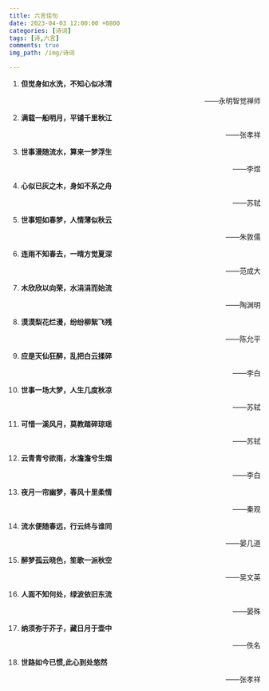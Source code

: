 ```yaml
---
title: 六言佳句
date: 2023-04-03 12:00:00 +0800
categories: [诗词]
tags: [诗,六言]
comments: true
img_path: /img/诗词

---
```


1. **但觉身如水洗，不知心似冰清**

    <p align="right"> ——永明智觉禅师 </p>

2. **满载一船明月，平铺千里秋江**

    <p align="right"> ——张孝祥 </p>

3. **世事漫随流水，算来一梦浮生**

    <p align="right"> ——李煜 </p>

4. **心似已灰之木，身如不系之舟**

    <p align="right"> ——苏轼 </p>

5. **世事短如春梦，人情薄似秋云**

    <p align="right"> ——朱敦儒 </p>

6. **连雨不知春去，一晴方觉夏深**

    <p align="right"> ——范成大 </p>

7. **木欣欣以向荣，水涓涓而始流**

    <p align="right"> ——陶渊明 </p>

8. **漠漠梨花烂漫，纷纷柳絮飞残**

    <p align="right"> ——陈允平 </p>

9. **应是天仙狂醉，乱把白云揉碎**

    <p align="right"> ——李白 </p>

10. **世事一场大梦，人生几度秋凉**
    
    <p align="right"> ——苏轼 </p>

11. **可惜一溪风月，莫教踏碎琼瑶**

    <p align="right"> ——苏轼 </p>

12. **云青青兮欲雨，水澹澹兮生烟**

    <p align="right"> ——李白 </p>

13. **夜月一帘幽梦，春风十里柔情**

    <p align="right"> ——秦观 </p>

14. **流水便随春远，行云终与谁同**

    <p align="right"> ——晏几道 </p>

15. **醉梦孤云晓色，笙歌一派秋空**

    <p align="right"> ——吴文英 </p>

16. **人面不知何处，绿波依旧东流**

    <p align="right"> ——晏殊 </p>

17. **纳须弥于芥子，藏日月于壶中**

    <p align="right"> ——佚名 </p>
    
18. **世路如今已惯,此心到处悠然**

    <p align="right"> ——张孝祥 </p>
